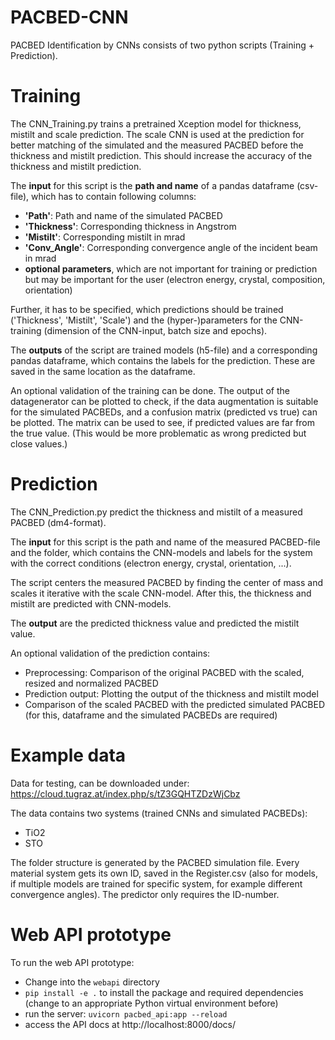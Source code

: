 # PACBED-CNN
PACBED Identification by CNNs consists of two python scripts (Training + Prediction).

# Training
The CNN_Training.py trains a pretrained Xception model for thickness, mistilt and scale prediction. The scale CNN is used at the prediction for better matching of the simulated and the measured PACBED before the thickness and mistilt prediction. This should increase the accuracy of the thickness and mistilt prediction.

The **input** for this script is the **path and name** of a pandas dataframe (csv-file), which has to contain following columns:
  - **'Path'**:        Path and name of the simulated PACBED
  - **'Thickness'**:   Corresponding thickness in Angstrom
  - **'Mistilt'**:     Corresponding mistilt in mrad
  - **'Conv_Angle'**:  Corresponding convergence angle of the incident beam in mrad
  - **optional parameters**, which are not important for training or prediction but may be important for the user (electron energy, crystal, composition, orientation)

Further, it has to be specified, which predictions should be trained ('Thickness', 'Mistilt', 'Scale') and the (hyper-)parameters for the CNN-training (dimension of the CNN-input, batch size and epochs).

The **outputs** of the script are trained models (h5-file) and a corresponding pandas dataframe, which contains the labels for the prediction. These are saved in the same location as the dataframe.

An optional validation of the training can be done. The output of the datagenerator can be plotted to check, if the data augmentation is suitable for the simulated PACBEDs, and a confusion matrix (predicted vs true) can be plotted. The matrix can be used to see, if predicted values are far from the true value. (This would be more problematic as wrong predicted but close values.)

# Prediction
The CNN_Prediction.py predict the thickness and mistilt of a measured PACBED (dm4-format).

The **input** for this script is the path and name of the measured PACBED-file and the folder, which contains the CNN-models and labels for the system with the correct conditions (electron energy, crystal, orientation, ...).

The script centers the measured PACBED by finding the center of mass and scales it iterative with the scale CNN-model. After this, the thickness and mistilt are predicted with CNN-models.

The **output** are the predicted thickness value and predicted the mistilt value.

An optional validation of the prediction contains:
  - Preprocessing: Comparison of the original PACBED with the scaled, resized and normalized PACBED
  - Prediction output: Plotting the output of the thickness and mistilt model
  - Comparison of the scaled PACBED with the predicted simulated PACBED (for this, dataframe and the simulated PACBEDs are required)

# Example data

Data for testing, can be downloaded under:
https://cloud.tugraz.at/index.php/s/tZ3GQHTZDzWjCbz

The data contains two systems (trained CNNs and simulated PACBEDs):
  - TiO2
  - STO

The folder structure is generated by the PACBED simulation file. Every material system gets its own ID, saved in the Register.csv (also for models, if multiple models are trained for specific system, for example different convergence angles). The predictor only requires the ID-number.


# Web API prototype

To run the web API prototype:

- Change into the `webapi` directory
- `pip install -e .` to install the package and required dependencies (change to an appropriate Python virtual environment before)
- run the server: `uvicorn pacbed_api:app --reload`
- access the API docs at http://localhost:8000/docs/
